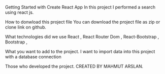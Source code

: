 Getting Started with Create React App
In this project I performed a search using react js.

How to donwload this project file
You can download the project file as zip or clone link on github.

What technologies did we use
React , React Router Dom ,  React-Bootstrap , Bootstrap , 

What you want to add to the project.
I want to import data into this project with a database connection

Those who developed the project.
CREATED BY MAHMUT ARSLAN.
